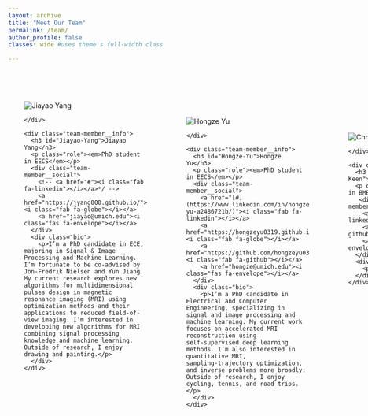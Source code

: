 ```yaml
---
layout: archive
title: "Meet Our Team"
permalink: /team/
author_profile: false
classes: wide #uses theme's full-width class

---
```

<style>
/* Team Grid Styles */
.team-container {
  display: grid;
  grid-template-columns: 1fr;
  gap: 4rem;
  max-width: 1200px;
  margin: 0 auto;
  padding: 2rem 0;
}

.team-member {
  display: grid;
  grid-template-columns: 250px 1fr;
  gap: 3rem;
  padding: 2rem;
  background: var(--global-bg-color);
  color: var(--global-text-color);
  border-radius: 15px;
  box-shadow: 0 5px 15px var(--global-border-color);
  transition: all 0.3s cubic-bezier(0.4, 0, 0.2, 1);
}

.team-member:hover {
  transform: translateY(-5px);
  box-shadow: 0 12px 25px var(--global-border-color);
}
.member-photo-container {
  width: 100px;
  height: 100px;
  border-radius: 10px;
  overflow: hidden;
  margin: 0 auto;
}

.member-photo {
  width: 100%;
  height: 100%;
  object-fit: cover;
  aspect-ratio: 1/1;
  transition: transform 0.3s ease;
}

.team-member:hover .member-photo {
  transform: scale(1.02);
}

.member-info {
  padding-right: 2rem;
  display: flex;
  flex-direction: column;
  margin-bottom: 0rem;
}

.role {
  color: var(--global-text-color);
  font-size: 0.9rem;
  margin: 0rem 0;
  font-style: italic;
   margin-bottom: 0rem; /* Space between role and social links */
}

.social-links {
  order: 3; 
 /*display: flex;*/
  gap: 1.2rem;
  margin-top: 1rem;
  justify-content: flex-start;
}

.social-links a {
  color: var(--global-text-color);
  font-size: 1.5rem;
  transition: all 0.3s ease;
}

.social-links a:hover {
  transform: translateY(-3px);
}

/* Platform-specific hover colors */
.social-links a[href*="linkedin.com"]:hover { color: #0077b5; }
.social-links a[href*="github.com"]:hover { color: #181717; }
/*.social-links a[href*="twitter.com"]:hover { color: #1da1f2; }*/
/*.social-links a[href*="instagram.com"]:hover { color: #e1306c; }*/
.social-links a[href^="mailto:"]:hover { color: #ea4335; }
  /* Website/Globe */
.social-links a:hover .fa-globe { color: #2ecc71; }

@media (max-width: 768px) {
  .team-member {
    grid-template-columns: 1fr;
    text-align: center;
    gap: 2rem;
  }
  .member-photo-container {
    width: 100px;
    height: 100px;
  }
  
  .member-photo {
    width: 100%;
    height: 100%;
    aspect-ratio: 1/1; /* Force square */
    object-fit: cover; /* Crop to fill */
    margin: 0 auto;
  }
  
  .member-info {
    padding-right: 0;
  }
  
  .social-links {
    justify-content: center;
  }
}
</style>


<div class="team-container">

  <!-- Team Member 1 -->
  <div class="team-member">
    <div class="team-member__left">
      <img src="{{ '/images/jiayao-24-p.jpg' | relative_url }}" 
           alt="Jiayao Yang" 
           class="team-member__photo">
      
    </div>
    
    <div class="team-member__info">
      <h3 id="Jiayao-Yang">Jiayao Yang</h3>
      <p class="role"><em>PhD student in EECS</em></p>
      <div class="team-member__social">
        <!-- <a href="#"><i class="fab fa-linkedin"></i></a>*/ -->
        <a href="https://jyang000.github.io/"><i class="fab fa-globe"></i></a>
        <a href="jiayao@umich.edu"><i class="fas fa-envelope"></i></a>
      </div>
      <div class="bio">
        <p>I’m a PhD candidate in ECE, majoring in Signal & Image Processing and Machine Learning. I’m fortunate to be co-advised by Jon-Fredrik Nielsen and Yun Jiang. My current research explores new algorithms for multidimensional pulses design in magnetic resonance imaging (MRI) using optimization methods and their applications to reduced field-of-view imaging. I’m interested in developing new algorithms for MRI combining signal processing knowledge and machine learning. Outside of research, I enjoy drawing and painting.</p>
      </div>
    </div>
  </div>


   <!-- Team Member 2 -->
  <div class="team-member">
    <div class="team-member__left">
      <img src="{{'/images/hongze_profile_image.png' | relative_url }}" 
           alt="Hongze Yu" 
           class="team-member__photo">
      
    </div>
    
    <div class="team-member__info">
      <h3 id="Hongze-Yu">Hongze Yu</h3>
      <p class="role"><em>PhD student in EECS</em></p>
      <div class="team-member__social">
        <a href="[#](https://www.linkedin.com/in/hongze-yu-a2486721b/)"><i class="fab fa-linkedin"></i></a>
        <a href="https://hongzeyu0319.github.io/"><i class="fab fa-globe"></i></a>
        <a href="https://github.com/hongzeyu0319"><i class="fab fa-github"></i></a>
        <a href="hongze@umich.edu"><i class="fas fa-envelope"></i></a>
      </div>
      <div class="bio">
        <p>I’m a PhD candidate in Electrical and Computer Engineering, specializing in signal and image processing and machine learning. My current work focuses on accelerated MRI reconstruction using self‑supervised deep learning methods. I’m also interested in quantitative MRI, sampling‑trajectory optimization, and inverse problems more broadly. Outside of research, I enjoy cycling, tennis, and road trips.</p>
      </div>
    </div>
  </div>


   <!-- Team Member 3 -->
  <div class="team-member">
    <div class="team-member__left">
      <img src="{{ '/assets/images/team/john-doe.jpg' | relative_url }}" 
           alt="Christopher Keen" 
           class="team-member__photo">
     
    </div>
    
    <div class="team-member__info">
      <h3 id="Christopher-Keen">Christopher Keen</h3>
      <p class="role"><em>PhD student in BME</em></p>
       <div class="team-member__social">
        <a href="#"><i class="fab fa-linkedin"></i></a>
        <a href="#"><i class="fab fa-github"></i></a>
        <a href="#"><i class="fas fa-envelope"></i></a>
      </div>
      <div class="bio">
        <p>MRF</p>
      </div>
    </div>
  </div>


   <!-- Team Member 4 -->
  <div class="team-member">
    <div class="team-member__left">
      <img src="{{ '/assets/images/team/john-doe.jpg' | relative_url }}" 
           alt="Tejinder Kaur" 
           class="team-member__photo">
     
    </div>
    
    <div class="team-member__info">
      <h3 id="Tejinder-Kaur">Tejinder Kaur</h3>
      <p class="role"><em>Postdoctoral Research Fellow</em></p>
       <div class="team-member__social">
        <a href="#"><i class="fab fa-linkedin"></i></a>
        <a href="#"><i class="fab fa-github"></i></a>
        <a href="#"><i class="fas fa-envelope"></i></a>
      </div>
      <div class="bio">
        <p>Clinical Applications</p>
      </div>
    </div>
  </div>


   <!-- Team Member 5 -->
  <div class="team-member">
    <div class="team-member__left">
      <img src="{{ '/images/mike_profile.jpg' | relative_url }}" 
           alt="Michael Jaroszewicz" 
           class="team-member__photo">
     
    </div>
    
    <div class="team-member__info">
      <h3 id="Michael-Jaroszewicz">Michael Jaroszewicz</h3>
      <p class="role"><em>Postdoctoral Research Fellow</em></p>
      <div class="team-member__social">
        <!-- <a href="#"><i class="fab fa-linkedin"></i></a> -->
       <!-- <a href="#"><i class="fab fa-github"></i></a> -->
        <a href="jaroszem@med.umich.edu"><i class="fas fa-envelope"></i></a>
         
      </div>
      <div class="bio">
        <p>I'm an NMR spectroscopist by training, with a background in developing pulse sequences to address sensitivity and resolution challenges in solid- and solution-state NMR. My current work focuses on applying similar principles to quantitative MRI, particularly in developing techniques for diffusion and T2 mapping to better study disease. This includes designing specialized RF pulse sequences and creating strategies for robust and efficient data acquisition. Outside of research, I am passionate about cooking and especially enjoy preparing dishes from various cuisines I've encountered while traveling and studying abroad.</p>
      </div>
    </div>
  </div>

  <!-- Team Member 6 -->
  <div class="team-member">
    <div class="team-member__left">
      <img src="{{ '/images/profile_Catherine.jpg' | relative_url }}" 
           alt="Catherine Liang" 
           class="team-member__photo">
      
    </div>
    
    <div class="team-member__info">
      <h3 id="Catherine-Liang">Catherine Liang</h3>
      <p class="role"><em>Undergraduate Student in Biomedical Engineering</em></p>
      <div class="team-member__social">
       <a href="www.linkedin.com/in/catherine-liang-95406b208"><i class="fab fa-linkedin"></i></a>
       <!-- <a href="#"><i class="fab fa-github"></i></a> -->
        <a href="mailto:catliang@umich.edu"><i class="fas fa-envelope"></i></a>
      </div>
      <div class="bio">
        <p>Catherine is an undergraduate student majoring in Biomedical Engineering with a minor in Computer Science. Her current project involves investigating the effects that different dMRI preprocessing methods have on ADC map generation (specifically for prostate scans). In her free time, she enjoys playing video games, watching anime, and drawing.</p>
      </div>
    </div>
  </div>
</div>

<!-- Add Font Awesome for icons -->
<link rel="stylesheet" href="https://cdnjs.cloudflare.com/ajax/libs/font-awesome/5.15.4/css/all.min.css">
---
